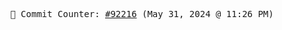 <p align="center">
    <samp>
        📮 Commit Counter: <a href="https://github.com/Javascript-void0/Javascript-void0/commits/main">#92216</a> (May 31, 2024 @ 11:26 PM)
    </samp>
</p>